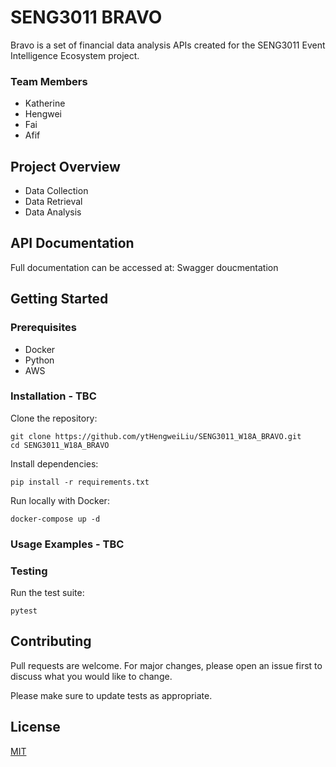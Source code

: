# SENG3011 BRAVO

Bravo is a set of financial data analysis APIs created for the SENG3011 Event Intelligence Ecosystem project.

### Team Members

- Katherine
- Hengwei
- Fai
- Afif

## Project Overview

- Data Collection
- Data Retrieval
- Data Analysis
 
## API Documentation

Full documentation can be accessed at: Swagger doucmentation

## Getting Started
### Prerequisites

- Docker
- Python
- AWS

### Installation - TBC

Clone the repository:
```
git clone https://github.com/ytHengweiLiu/SENG3011_W18A_BRAVO.git
cd SENG3011_W18A_BRAVO
```

Install dependencies:
```
pip install -r requirements.txt
```

Run locally with Docker:
```
docker-compose up -d
```


### Usage Examples - TBC

### Testing
Run the test suite:
```
pytest
```

## Contributing

Pull requests are welcome. For major changes, please open an issue first
to discuss what you would like to change.

Please make sure to update tests as appropriate.

## License

[MIT](https://choosealicense.com/licenses/mit/)

